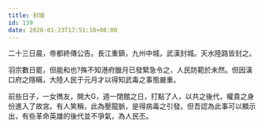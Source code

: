 ```yaml
---
title: 封城
id: 139
date: 2020-01-23T17:51:18+08:00
---
```



二十三日晨，帝都終傳公告。長江重鎮，九州中城，武漢封城。天水陸路皆封之。

羽宗數日罷，但能和也?殊不知港府臘月已發緊急令之，人民防範於未然。但因漢口府之隱瞞，大陸人民于元月才以得知武毒之事態嚴重。

前些日子，一女擕友，開大G，週一閉館之日，打點了人，以共之後代，權貴之身份進入了故宮。有人笑稱，此為壓龍脈，是得病毒之引發。但吾認為此事可以顯示出，有些革命英雄的後代並不爭氣，為人民丕。